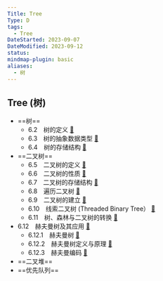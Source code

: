 ```yaml
---
Title: Tree
Type: D
tags:
  - Tree
DateStarted: 2023-09-07
DateModified: 2023-09-12
status: 
mindmap-plugin: basic
aliases:
  - 树
---
```

## Tree (树)
- ==树==
    - 6.2　树的定义 [📌](obsidian://jump-to-pdf?id=DHDS&annotate=ef59dd1f-7c4f-866a)
    - 6.3　树的抽象数据类型 [📌](obsidian://jump-to-pdf?id=DHDS&annotate=fd1ae56c-cce4-a1bb)
    - 6.4　树的存储结构 [📌](obsidian://jump-to-pdf?id=DHDS&annotate=7b2c053f-5d34-2266)
- ==二叉树==
    - 6.5　二叉树的定义 [📌](obsidian://jump-to-pdf?id=DHDS&annotate=2ca2fa52-51a1-0f5c)
    - 6.6　二叉树的性质 [📌](obsidian://jump-to-pdf?id=DHDS&annotate=a3e754e7-8a0f-f1b3)
    - 6.7　二叉树的存储结构 [📌](obsidian://jump-to-pdf?id=DHDS&annotate=97ffeafd-7105-d941)
    - 6.8　遍历二叉树 [📌](obsidian://jump-to-pdf?id=DHDS&annotate=9b6ff1f5-74c7-2b5e)
    - 6.9　二叉树的建立 [📌](obsidian://jump-to-pdf?id=DHDS&annotate=50f07af4-23c2-b950)
    - 6.10　线索二叉树 (Threaded Binary Tree） [📌](obsidian://jump-to-pdf?id=DHDS&annotate=d47d3921-8028-5bde)
    - 6.11　树、森林与二叉树的转换 [📌](obsidian://jump-to-pdf?id=DHDS&annotate=f64717d7-d051-a874)
- 6.12　赫夫曼树及其应用 [📌](obsidian://jump-to-pdf?id=DHDS&annotate=43409eda-6fc4-af70)
    - 6.12.1　赫夫曼树 [📌](obsidian://jump-to-pdf?id=DHDS&annotate=04e80964-773a-7bce)
    - 6.12.2　赫夫曼树定义与原理 [📌](obsidian://jump-to-pdf?id=DHDS&annotate=54ff3cbc-617e-e45d)
    - 6.12.3　赫夫曼编码 [📌](obsidian://jump-to-pdf?id=DHDS&annotate=87df15f2-a19f-ce01)
- ==二叉堆==
- ==优先队列==